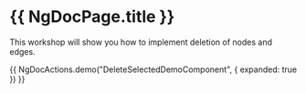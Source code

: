 # {{ NgDocPage.title }}

This workshop will show you how to implement deletion of nodes and edges.

{{ NgDocActions.demo("DeleteSelectedDemoComponent", { expanded: true }) }}
